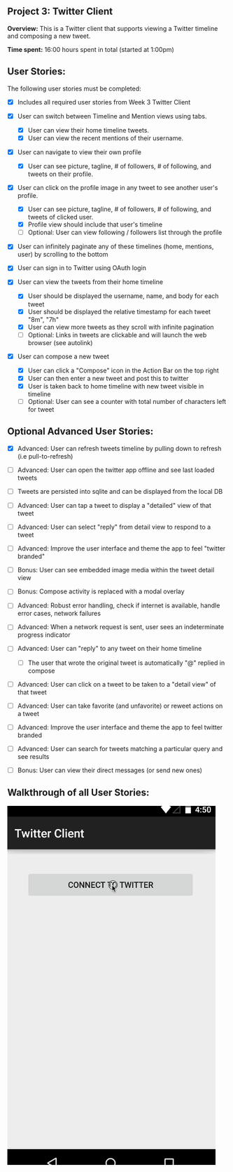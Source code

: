 Project 3: Twitter Client
-------------------------

**Overview:** This is a Twitter client that supports viewing a Twitter timeline and composing a new tweet.

**Time spent:** 16:00 hours spent in total (started at 1:00pm)

User Stories:
-------------

The following user stories must be completed:

- [x] Includes all required user stories from Week 3 Twitter Client
- [x] User can switch between Timeline and Mention views using tabs.
    - [x] User can view their home timeline tweets.
    - [x] User can view the recent mentions of their username.
- [x] User can navigate to view their own profile
    - [x] User can see picture, tagline, # of followers, # of following, and tweets on their profile.
- [x] User can click on the profile image in any tweet to see another user's profile.
    - [x] User can see picture, tagline, # of followers, # of following, and tweets of clicked user.
    - [x] Profile view should include that user's timeline
    - [ ] Optional: User can view following / followers list through the profile
- [x] User can infinitely paginate any of these timelines (home, mentions, user) by scrolling to the bottom

- [x] User can sign in to Twitter using OAuth login
- [x] User can view the tweets from their home timeline
    - [x] User should be displayed the username, name, and body for each tweet
    - [x] User should be displayed the relative timestamp for each tweet "8m", "7h"
    - [x] User can view more tweets as they scroll with infinite pagination
    - [ ] Optional: Links in tweets are clickable and will launch the web browser (see autolink)
- [x] User can compose a new tweet
    - [x] User can click a "Compose" icon in the Action Bar on the top right
    - [x] User can then enter a new tweet and post this to twitter
    - [x] User is taken back to home timeline with new tweet visible in timeline
    - [ ] Optional: User can see a counter with total number of characters left for tweet

Optional Advanced User Stories:
------------------------------

- [x] Advanced: User can refresh tweets timeline by pulling down to refresh (i.e pull-to-refresh)
- [ ] Advanced: User can open the twitter app offline and see last loaded tweets
- [ ] Tweets are persisted into sqlite and can be displayed from the local DB
- [ ] Advanced: User can tap a tweet to display a "detailed" view of that tweet
- [ ] Advanced: User can select "reply" from detail view to respond to a tweet
- [ ] Advanced: Improve the user interface and theme the app to feel "twitter branded"
- [ ] Bonus: User can see embedded image media within the tweet detail view
- [ ] Bonus: Compose activity is replaced with a modal overlay

- [ ] Advanced: Robust error handling, check if internet is available, handle error cases, network failures
- [ ] Advanced: When a network request is sent, user sees an indeterminate progress indicator
- [ ] Advanced: User can "reply" to any tweet on their home timeline
    - [ ] The user that wrote the original tweet is automatically "@" replied in compose
- [ ] Advanced: User can click on a tweet to be taken to a "detail view" of that tweet
- [ ] Advanced: User can take favorite (and unfavorite) or reweet actions on a tweet
- [ ] Advanced: Improve the user interface and theme the app to feel twitter branded
- [ ] Advanced: User can search for tweets matching a particular query and see results
- [ ] Bonus: User can view their direct messages (or send new ones)

Walkthrough of all User Stories:
-------------------------------

![](Walkthrough.gif)

